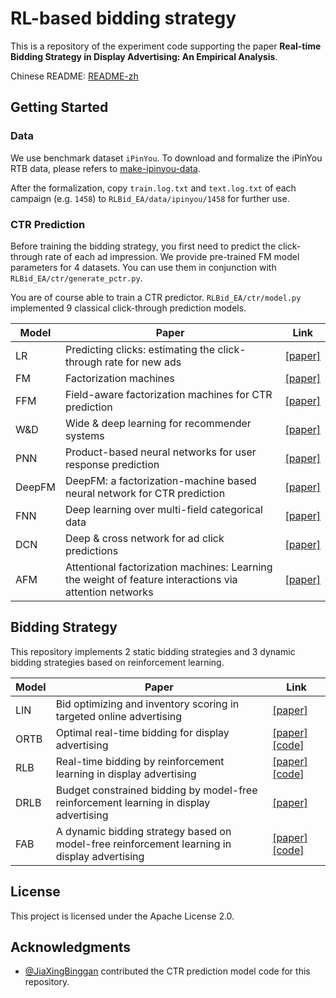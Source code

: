 # RL-based bidding strategy

This is a repository of the experiment code supporting the paper **Real-time Bidding Strategy in Display Advertising: An Empirical Analysis**.

Chinese README: [README-zh](https://github.com/hzn666/RLBid_EA/blob/master/README-zh.MD)

## Getting Started

### Data
We use benchmark dataset `iPinYou`. To download and  formalize the iPinYou RTB data, please refers to [make-ipinyou-data](https://github.com/wnzhang/make-ipinyou-data).

After the formalization, copy `train.log.txt` and `text.log.txt` of each campaign (e.g. `1458`) to `RLBid_EA/data/ipinyou/1458` for further use.
### CTR Prediction

Before training the bidding strategy, you first need to predict the click-through rate of each ad impression. We provide pre-trained FM model parameters for 4 datasets. You can use them in conjunction with `RLBid_EA/ctr/generate_pctr.py`.

You are of course able to train a CTR predictor. `RLBid_EA/ctr/model.py`  implemented 9 classical click-through prediction models.

| Model  | Paper                                                        | Link                                                                       |
| ------ | ------------------------------------------------------------ |----------------------------------------------------------------------------|
| LR     | Predicting clicks: estimating the click-through rate for new ads | [\[paper\]](https://dl.acm.org/doi/abs/10.1145/1242572.1242643)            |
| FM     | Factorization machines                                       | [\[paper\]](https://ieeexplore.ieee.org/abstract/document/5694074/)        |
| FFM    | Field-aware factorization machines for CTR prediction        | [\[paper\]](https://dl.acm.org/doi/abs/10.1145/2959100.2959134)            |
| W&D    | Wide & deep learning for recommender systems                 | [\[paper\]](https://dl.acm.org/doi/abs/10.1145/2988450.2988454)            |
| PNN    | Product-based neural networks for user response prediction   | [\[paper\]](https://ieeexplore.ieee.org/abstract/document/7837964/)        |
| DeepFM | DeepFM: a factorization-machine based neural network for CTR prediction | [\[paper\]](https://arxiv.org/abs/1703.04247)                              |
| FNN    | Deep learning over multi-field categorical data              | [\[paper\]](https://link.springer.com/chapter/10.1007/978-3-319-30671-1_4) |
| DCN    | Deep & cross network for ad click predictions                | [\[paper\]](https://dl.acm.org/doi/abs/10.1145/3124749.3124754)            |
| AFM    | Attentional factorization machines: Learning the weight of feature interactions via attention networks | [\[paper\]](https://arxiv.org/abs/1708.04617)                              |

## Bidding Strategy

This repository implements 2 static bidding strategies and 3 dynamic bidding strategies based on reinforcement learning.

| Model | Paper                                                        | Link                                                                                                                       |
| ----- | ------------------------------------------------------------ |----------------------------------------------------------------------------------------------------------------------------|
| LIN   | Bid optimizing and inventory scoring in targeted online advertising | [\[paper\]](https://dl.acm.org/doi/abs/10.1145/2339530.2339655)                                                            |
| ORTB  | Optimal real-time bidding for display advertising            | [\[paper\]](https://dl.acm.org/doi/abs/10.1145/2623330.2623633) [\[code\]](https://github.com/wnzhang/rtbarbitrage)        |
| RLB   | Real-time bidding by reinforcement learning in display advertising | [\[paper\]](https://dl.acm.org/doi/abs/10.1145/3018661.3018702) [\[code\]](https://github.com/han-cai/rlb-dp)              |
| DRLB  | Budget constrained bidding by model-free reinforcement learning in display advertising | [\[paper\]](https://dl.acm.org/doi/abs/10.1145/3269206.3271748)                                                            |
| FAB   | A dynamic bidding strategy based on model-free reinforcement learning in display advertising | [\[paper\]](https://ieeexplore.ieee.org/abstract/document/9258910/) [\[code\]](https://github.com/JiaXingBinggan/FAB_expr) |

## License

This project is licensed under the Apache License 2.0.
## Acknowledgments

*  [@JiaXingBinggan](https://github.com/JiaXingBinggan) contributed the CTR prediction model code for this repository.

